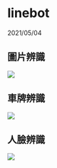 # linebot

2021/05/04

## 圖片辨識
![](https://i.imgur.com/1eifmQc.jpg)

## 車牌辨識
![](https://i.imgur.com/atKCPVh.jpg)

## 人臉辨識
![](https://i.imgur.com/SYkp8zq.jpg)
